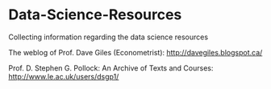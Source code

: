 # Data-Science-Resources
Collecting information regarding the data science resources

The weblog of Prof. Dave Giles (Econometrist): http://davegiles.blogspot.ca/

Prof. D. Stephen G. Pollock: An Archive of Texts and Courses: http://www.le.ac.uk/users/dsgp1/




